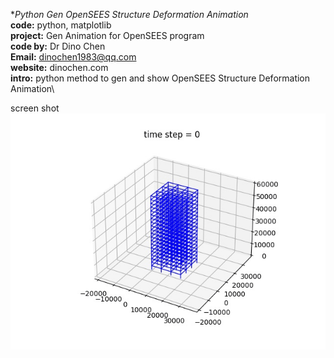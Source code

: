 **Python Gen OpenSEES Structure Deformation Animation*\
**code:** python, matplotlib\
**project:** Gen Animation for OpenSEES program\
**code by:** Dr Dino Chen\
**Email:** dinochen1983@qq.com\
**website:** dinochen.com\
**intro:** python method to gen and show OpenSEES Structure Deformation Animation\

screen shot\
![enter image description here](https://github.com/dinochen1983/Python4Fun/blob/main/Opensees_Disp_Animation_Python/animation.gif?raw=true)
